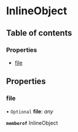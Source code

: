 # InlineObject


## Table of contents

### Properties

- [file](inlineobject.md#file)

## Properties

### file

• `Optional` **file**: *any*

**`memberof`** InlineObject
